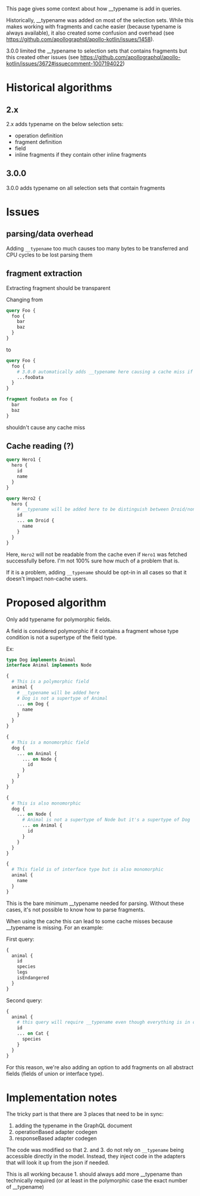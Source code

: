 This page gives some context about how __typename is add in queries.

Historically, __typename was added on most of the selection sets. While this makes working with fragments and cache easier (because typename is always available), it also created some confusion and overhead (see https://github.com/apollographql/apollo-kotlin/issues/1458).

3.0.0 limited the __typename to selection sets that contains fragments but this created other issues (see https://github.com/apollographql/apollo-kotlin/issues/3672#issuecomment-1007194022)

# Historical algorithms

## 2.x

2.x adds typename on the below selection sets:

* operation definition
* fragment definition
* field
* inline fragments if they contain other inline fragments

## 3.0.0

3.0.0 adds typename on all selection sets that contain fragments

# Issues

## parsing/data overhead

Adding `__typename` too much causes too many bytes to be transferred and CPU cycles to be lost parsing them

## fragment extraction

Extracting fragment should be transparent

Changing from

```graphql
query Foo {
  foo {
    bar
    baz
  }
}
```

to

```graphql
query Foo {
  foo { 
    # 3.0.0 automatically adds __typename here causing a cache miss if the query was stored without __typename before
    ...fooData 
  }
}

fragment fooData on Foo {
  bar
  baz
}
```

shouldn't cause any cache miss

## Cache reading (?)

```graphql
query Hero1 {
  hero {
    id
    name
  }
}
```

```graphql
query Hero2 {
  hero {
    # __typename will be added here to be distinguish between Droid/non-Droid
    id
    ... on Droid {
      name
    }
  }
}
```

Here, `Hero2` will not be readable from the cache even if `Hero1` was fetched successfully before. I'm not 100% sure how much of a problem that is.

If it is a problem, adding `__typename` should be opt-in in all cases so that it doesn't impact non-cache users.

# Proposed algorithm

Only add typename for polymorphic fields.

A field is considered polymorphic if it contains a fragment whose type condition is not a supertype of the field type.

Ex:

```graphql
type Dog implements Animal
interface Animal implements Node

{
  # This is a polymorphic field
  animal {
    # __typename will be added here
    # Dog is not a supertype of Animal
    ... on Dog {
      name
    }
  }
}

{
  # This is a monomorphic field
  dog {
    ... on Animal {
      ... on Node {
        id
      }
    }
  }
}

{
  # This is also monomorphic 
  dog {
    ... on Node {
      # Animal is not a supertype of Node but it's a supertype of Dog
      ... on Animal {
        id
      }
    }
  }
}

{
  # This field is of interface type but is also monomorphic 
  animal {
    name
  }
}
```

This is the bare minimum __typename needed for parsing. Without these cases, it's not possible to know how to parse fragments. 

When using the cache this can lead to some cache misses because __typename is missing. For an example:

First query:
```graphql
{
  animal {
    id
    species
    legs
    isEndangered
  }  
}
```

Second query:

```graphql
{
  animal {
    # this query will require __typename even though everything is in cache already
    id
    ... on Cat {
      species
    }
  }  
}
```

For this reason, we're also adding an option to add fragments on all abstract fields (fields of union or interface type). 


# Implementation notes

The tricky part is that there are 3 places that need to be in sync:

1. adding the typename in the GraphQL document
2. operationBased adapter codegen
3. responseBased adapter codegen

The code was modified so that 2. and 3. do not rely on `__typename` being accessible directly in the model. Instead, they inject code in the adapters that will look it up from the json if needed.

This is all working because 1. should always add more __typename than technically required (or at least in the polymorphic case the exact number of __typename)





